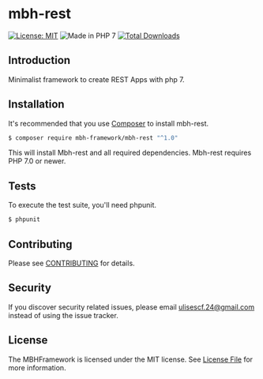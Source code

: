# mbh-rest

[![License: MIT](https://img.shields.io/badge/License-MIT-blue.svg)](https://opensource.org/licenses/MIT) ![Made in PHP 7](https://img.shields.io/badge/PHP-7-blue.svg) [![Total Downloads](https://poser.pugx.org/mbh-framework/rest/downloads)](https://packagist.org/packages/mbh-framework/rest)

## Introduction

Minimalist framework to create REST Apps with php 7.

## Installation

It's recommended that you use [Composer](https://getcomposer.org/) to install mbh-rest.

```bash
$ composer require mbh-framework/mbh-rest "^1.0"
```

This will install Mbh-rest and all required dependencies. Mbh-rest requires PHP 7.0 or newer.

## Tests

To execute the test suite, you'll need phpunit.

```bash
$ phpunit
```

## Contributing

Please see [CONTRIBUTING](CONTRIBUTING.md) for details.

## Security

If you discover security related issues, please email ulisescf.24@gmail.com instead of using the issue tracker.

## License

The MBHFramework is licensed under the MIT license. See [License File](LICENSE) for more information.
